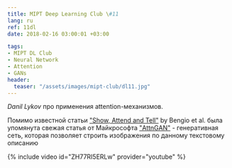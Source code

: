 ```yaml
---
title: MIPT Deep Learning Club \#11
lang: ru
ref: 11dl
date: 2018-02-16 03:00:01 +03:00

tags:
- MIPT DL Club
- Neural Network
- Attention
- GANs
header:
  teaser: "/assets/images/mipt-club/dl11.jpg"
---
```


_Danil Lykov_ про применения attention-механизмов.

Помимо известной статьи ["Show, Attend and Tell"](https://arxiv.org/abs/1502.03044) by Bengio et al. была упомянута свежая статья от Майкрософта ["AttnGAN"](https://arxiv.org/abs/1711.10485) - генеративная сеть, которая позволяет строить изображения по данному текстовому описанию

{% include video id="ZH77RI5ERLw" provider="youtube" %}
